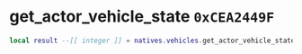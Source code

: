 # get_actor_vehicle_state `0xCEA2449F`

```lua
local result --[[ integer ]] = natives.vehicles.get_actor_vehicle_state(_unk0 --[[ integer ]], _unk1 --[[ integer ]], _unk2 --[[ integer ]])
```